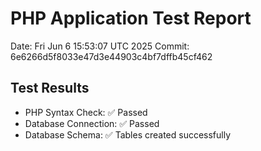 # PHP Application Test Report
Date: Fri Jun  6 15:53:07 UTC 2025
Commit: 6e6266d5f8033e47d3e44903c4bf7dffb45cf462

## Test Results
- PHP Syntax Check: ✅ Passed
- Database Connection: ✅ Passed
- Database Schema: ✅ Tables created successfully
